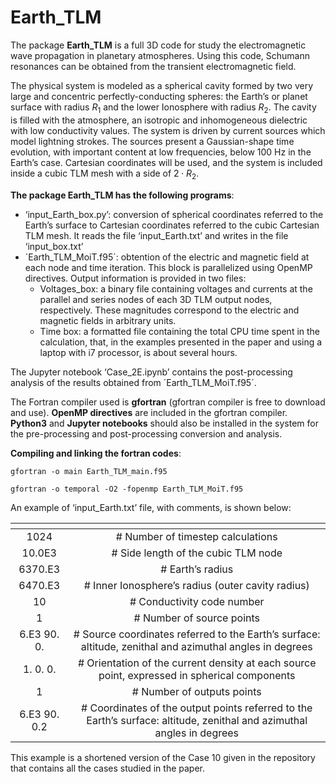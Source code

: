 # Earth_TLM
The package **Earth_TLM** is a full 3D code for study the electromagnetic wave propagation in planetary atmospheres. 
Using this code, Schumann resonances can be obtained from the transient electromagnetic field.

The physical system is modeled as a spherical cavity formed by two very large and concentric perfectly-conducting spheres: the Earth’s or planet surface with radius $R_1$ and the lower Ionosphere with radius $R_2$. The cavity is filled with the atmosphere, an isotropic and inhomogeneous dielectric with low conductivity values. The system is driven by current sources which model lightning strokes. The sources present a Gaussian-shape time evolution, with important content at low frequencies, below 100 Hz in the Earth’s case. Cartesian coordinates will be used, and the system is included inside a cubic TLM mesh with a side of $2\cdot R_2$.

**The package Earth_TLM has the following programs**:
- ‘input_Earth_box.py’: conversion of spherical coordinates referred to the Earth’s surface to Cartesian coordinates referred to the cubic Cartesian TLM mesh. It reads the file ‘input_Earth.txt’ and writes in the file ‘input_box.txt’
- ´Earth_TLM_MoiT.f95´: obtention of the electric and magnetic field at each node and time iteration. This block is parallelized using OpenMP directives. Output information is provided in two files:
  - Voltages_box: a binary file containing voltages and currents at the parallel and series nodes of each 3D TLM output nodes, respectively. These magnitudes correspond to the electric and magnetic fields in arbitrary units.
  - Time box: a formatted file containing the total CPU time spent in the calculation, that, in the examples presented in the paper and using a laptop with i7 processor, is about several hours.

The Jupyter notebook ‘Case_2E.ipynb’ contains the post-processing analysis of the results obtained from ´Earth_TLM_MoiT.f95´.

The Fortran compiler used is **gfortran** (gfortran compiler is free to download and use). **OpenMP directives** are included in the gfortran compiler. **Python3** and **Jupyter notebooks** should also be installed in the system for the pre-processing and post-processing conversion and analysis.

**Compiling and linking the fortran codes**:

`gfortran -o main Earth_TLM_main.f95`

`gfortran -o temporal -O2 -fopenmp Earth_TLM_MoiT.f95`

An example of ‘input_Earth.txt’ file, with comments, is shown below:

| <!-- -->      | <!-- -->        |
|:-------------:|:---------------:|
| 1024        | # Number of timestep calculations       | 
| 10.0E3	         | # Side length of the cubic TLM node        | 
| 6370.E3			|  # Earth’s radius    |
| 6470.E3			|  # Inner Ionosphere’s radius (outer cavity radius)|
| 10				  |  # Conductivity code number |
| 1				    |  # Number of source points |
| 6.E3 90. 0. |	# Source coordinates referred to the Earth’s surface: altitude, zenithal and azimuthal angles in degrees  |
| 1. 0. 0.    |  # Orientation of the current density at each source point, expressed in spherical components |
| 1				    |  # Number of outputs points  |
| 6.E3 90. 0.2 |	# Coordinates of the output points referred to the Earth’s surface: altitude, zenithal and azimuthal angles in degrees |
	
This example is a shortened version of the Case 10 given in the repository that contains all the cases studied in the paper. 
